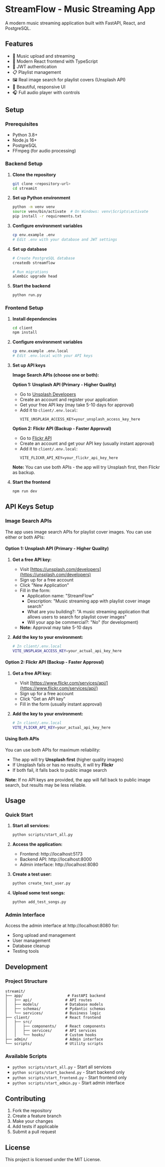 # StreamFlow - Music Streaming App

A modern music streaming application built with FastAPI, React, and PostgreSQL.

## Features

- 🎵 Music upload and streaming
- 📱 Modern React frontend with TypeScript
- 🔐 JWT authentication
- 📋 Playlist management
- 🖼️ Real image search for playlist covers (Unsplash API)
- 🎨 Beautiful, responsive UI
- 🎧 Full audio player with controls

## Setup

### Prerequisites

- Python 3.8+
- Node.js 16+
- PostgreSQL
- FFmpeg (for audio processing)

### Backend Setup

1. **Clone the repository**
   ```bash
   git clone <repository-url>
   cd streamit
   ```

2. **Set up Python environment**
   ```bash
   python -m venv venv
   source venv/bin/activate  # On Windows: venv\Scripts\activate
   pip install -r requirements.txt
   ```

3. **Configure environment variables**
   ```bash
   cp env.example .env
   # Edit .env with your database and JWT settings
   ```

4. **Set up database**
   ```bash
   # Create PostgreSQL database
   createdb streamflow
   
   # Run migrations
   alembic upgrade head
   ```

5. **Start the backend**
   ```bash
   python run.py
   ```

### Frontend Setup

1. **Install dependencies**
   ```bash
   cd client
   npm install
   ```

2. **Configure environment variables**
   ```bash
   cp env.example .env.local
   # Edit .env.local with your API keys
   ```

3. **Set up API keys**

   **Image Search APIs (choose one or both):**
   
   **Option 1: Unsplash API (Primary - Higher Quality)**
   - Go to [Unsplash Developers](https://unsplash.com/developers)
   - Create an account and register your application
   - Get your free API key (may take 5-10 days for approval)
   - Add it to `client/.env.local`:
     ```
     VITE_UNSPLASH_ACCESS_KEY=your_unsplash_access_key_here
     ```

   **Option 2: Flickr API (Backup - Faster Approval)**
   - Go to [Flickr API](https://www.flickr.com/services/api/)
   - Create an account and get your API key (usually instant approval)
   - Add it to `client/.env.local`:
     ```
     VITE_FLICKR_API_KEY=your_flickr_api_key_here
     ```

   **Note:** You can use both APIs - the app will try Unsplash first, then Flickr as backup.

4. **Start the frontend**
   ```bash
   npm run dev
   ```

## API Keys Setup

### Image Search APIs

The app uses image search APIs for playlist cover images. You can use either or both APIs:

#### Option 1: Unsplash API (Primary - Higher Quality)

1. **Get a free API key:**
   - Visit [https://unsplash.com/developers](https://unsplash.com/developers)
   - Sign up for a free account
   - Click "New Application"
   - Fill in the form:
     - Application name: "StreamFlow"
     - Description: "Music streaming app with playlist cover image search"
     - What are you building?: "A music streaming application that allows users to search for playlist cover images"
     - Will your app be commercial?: "No" (for development)
   - **Note:** Approval may take 5-10 days

2. **Add the key to your environment:**
   ```bash
   # In client/.env.local
   VITE_UNSPLASH_ACCESS_KEY=your_actual_api_key_here
   ```

#### Option 2: Flickr API (Backup - Faster Approval)

1. **Get a free API key:**
   - Visit [https://www.flickr.com/services/api/](https://www.flickr.com/services/api/)
   - Sign up for a free account
   - Click "Get an API key"
   - Fill in the form (usually instant approval)

2. **Add the key to your environment:**
   ```bash
   # In client/.env.local
   VITE_FLICKR_API_KEY=your_actual_api_key_here
   ```

#### Using Both APIs

You can use both APIs for maximum reliability:
- The app will try **Unsplash first** (higher quality images)
- If Unsplash fails or has no results, it will try **Flickr**
- If both fail, it falls back to public image search

**Note:** If no API keys are provided, the app will fall back to public image search, but results may be less reliable.

## Usage

### Quick Start

1. **Start all services:**
   ```bash
   python scripts/start_all.py
   ```

2. **Access the application:**
   - Frontend: http://localhost:5173
   - Backend API: http://localhost:8000
   - Admin interface: http://localhost:8080

3. **Create a test user:**
   ```bash
   python create_test_user.py
   ```

4. **Upload some test songs:**
   ```bash
   python add_test_songs.py
   ```

### Admin Interface

Access the admin interface at http://localhost:8080 for:
- Song upload and management
- User management
- Database cleanup
- Testing tools

## Development

### Project Structure

```
streamit/
├── app/                    # FastAPI backend
│   ├── api/               # API routes
│   ├── models/            # Database models
│   ├── schemas/           # Pydantic schemas
│   └── services/          # Business logic
├── client/                # React frontend
│   ├── src/
│   │   ├── components/    # React components
│   │   ├── services/      # API services
│   │   └── hooks/         # Custom hooks
├── admin/                 # Admin interface
└── scripts/               # Utility scripts
```

### Available Scripts

- `python scripts/start_all.py` - Start all services
- `python scripts/start_backend.py` - Start backend only
- `python scripts/start_frontend.py` - Start frontend only
- `python scripts/start_admin.py` - Start admin interface

## Contributing

1. Fork the repository
2. Create a feature branch
3. Make your changes
4. Add tests if applicable
5. Submit a pull request

## License

This project is licensed under the MIT License.